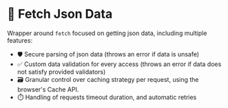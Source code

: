 # 🧰 Fetch Json Data

Wrapper around `fetch` focused on getting json data, including multiple features:
- 🛡️ Secure parsing of json data (throws an error if data is unsafe)
- ✅ Custom data validation for every access (throws an error if data does not satisfy provided validators)
- 🗃️ Granular control over caching strategy per request, using the browser's Cache API.
- ⏱️ Handling of requests timeout duration, and automatic retries

